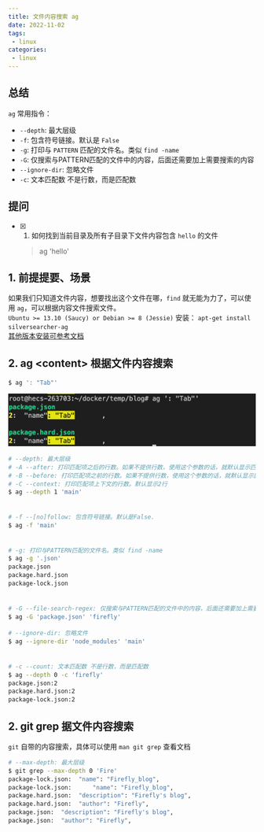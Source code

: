 ```yaml
---
title: 文件内容搜索 ag
date: 2022-11-02
tags:
 - linux
categories: 
 - linux
---
```



## 总结
`ag` 常用指令：
- `--depth`: 最大层级
- `-f`: 包含符号链接。默认是 `False`
- `-g`: 打印与 `PATTERN` 匹配的文件名。类似 `find -name`
- `-G`: 仅搜索与PATTERN匹配的文件中的内容，后面还需要加上需要搜索的内容
- `--ignore-dir`: 忽略文件
- `-c`: 文本匹配数 不是行数，而是匹配数



## 提问
- [x] 1. 如何找到当前目录及所有子目录下文件内容包含 `hello` 的文件
    >  ag 'hello'





## 1. 前提提要、场景
如果我们只知道文件内容，想要找出这个文件在哪，`find` 就无能为力了，可以使用 `ag`，可以根据内容文件搜索文件。          
`Ubuntu >= 13.10 (Saucy) or Debian >= 8 (Jessie)` 安装：
`apt-get install silversearcher-ag`      
[其他版本安装可参考文档](https://github.com/ggreer/the_silver_searcher)



## 2. ag \<content\> 根据文件内容搜索

```bash
$ ag ': "Tab"'
```

![](../assets/1%2024.png)


```bash
# --depth: 最大层级 
# -A --after: 打印匹配项之后的行数。如果不提供行数，使用这个参数的话，就默认显示匹配项之后的2行
# -B --before: 打印匹配项之前的行数。如果不提供行数，使用这个参数的话，就默认显示匹配项之前的2行
# -C --context: 打印匹配项上下文的行数。默认显示2行
$ ag --depth 1 'main'


# -f --[no]follow: 包含符号链接。默认是False.
$ ag -f 'main' 


# -g: 打印与PATTERN匹配的文件名。类似 find -name
$ ag -g '.json'
package.json
package.hard.json
package-lock.json


# -G --file-search-regex: 仅搜索与PATTERN匹配的文件中的内容，后面还需要加上需要搜索的内容
$ ag -G 'package.json' 'firefly' 

# --ignore-dir: 忽略文件
$ ag --ignore-dir 'node_modules' 'main' 


# -c --count: 文本匹配数 不是行数，而是匹配数
$ ag --depth 0 -c 'firefly' 
package.json:2
package.hard.json:2
package-lock.json:2
```





## 2. git grep 据文件内容搜索
`git` 自带的内容搜索，具体可以使用 `man git grep` 查看文档
```bash
# --max-depth: 最大层级
$ git grep --max-depth 0 'Fire'
package-lock.json:  "name": "Firefly_blog",
package-lock.json:      "name": "Firefly_blog",
package.hard.json:  "description": "Firefly's blog",
package.hard.json:  "author": "Firefly",
package.json:  "description": "Firefly's blog",
package.json:  "author": "Firefly",
```